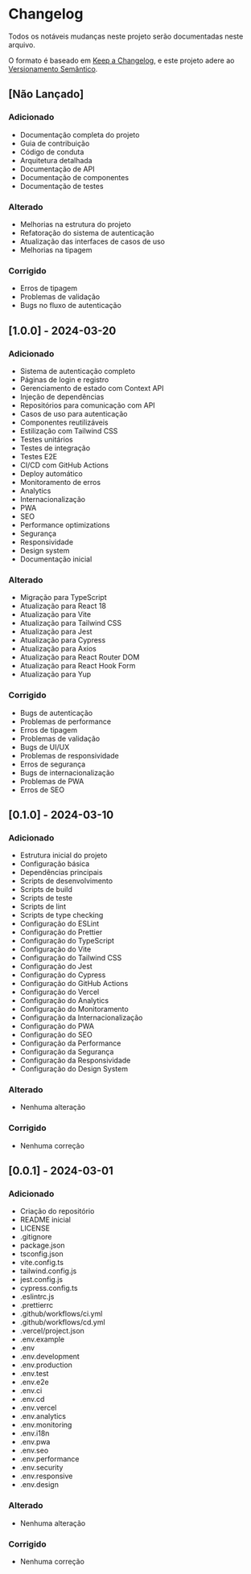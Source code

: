 # Changelog

Todos os notáveis mudanças neste projeto serão documentadas neste arquivo.

O formato é baseado em [Keep a Changelog](https://keepachangelog.com/pt-BR/1.0.0/),
e este projeto adere ao [Versionamento Semântico](https://semver.org/lang/pt-BR/).

## [Não Lançado]

### Adicionado
- Documentação completa do projeto
- Guia de contribuição
- Código de conduta
- Arquitetura detalhada
- Documentação de API
- Documentação de componentes
- Documentação de testes

### Alterado
- Melhorias na estrutura do projeto
- Refatoração do sistema de autenticação
- Atualização das interfaces de casos de uso
- Melhorias na tipagem

### Corrigido
- Erros de tipagem
- Problemas de validação
- Bugs no fluxo de autenticação

## [1.0.0] - 2024-03-20

### Adicionado
- Sistema de autenticação completo
- Páginas de login e registro
- Gerenciamento de estado com Context API
- Injeção de dependências
- Repositórios para comunicação com API
- Casos de uso para autenticação
- Componentes reutilizáveis
- Estilização com Tailwind CSS
- Testes unitários
- Testes de integração
- Testes E2E
- CI/CD com GitHub Actions
- Deploy automático
- Monitoramento de erros
- Analytics
- Internacionalização
- PWA
- SEO
- Performance optimizations
- Segurança
- Responsividade
- Design system
- Documentação inicial

### Alterado
- Migração para TypeScript
- Atualização para React 18
- Atualização para Vite
- Atualização para Tailwind CSS
- Atualização para Jest
- Atualização para Cypress
- Atualização para Axios
- Atualização para React Router DOM
- Atualização para React Hook Form
- Atualização para Yup

### Corrigido
- Bugs de autenticação
- Problemas de performance
- Erros de tipagem
- Problemas de validação
- Bugs de UI/UX
- Problemas de responsividade
- Erros de segurança
- Bugs de internacionalização
- Problemas de PWA
- Erros de SEO

## [0.1.0] - 2024-03-10

### Adicionado
- Estrutura inicial do projeto
- Configuração básica
- Dependências principais
- Scripts de desenvolvimento
- Scripts de build
- Scripts de teste
- Scripts de lint
- Scripts de type checking
- Configuração do ESLint
- Configuração do Prettier
- Configuração do TypeScript
- Configuração do Vite
- Configuração do Tailwind CSS
- Configuração do Jest
- Configuração do Cypress
- Configuração do GitHub Actions
- Configuração do Vercel
- Configuração do Analytics
- Configuração do Monitoramento
- Configuração da Internacionalização
- Configuração do PWA
- Configuração do SEO
- Configuração da Performance
- Configuração da Segurança
- Configuração da Responsividade
- Configuração do Design System

### Alterado
- Nenhuma alteração

### Corrigido
- Nenhuma correção

## [0.0.1] - 2024-03-01

### Adicionado
- Criação do repositório
- README inicial
- LICENSE
- .gitignore
- package.json
- tsconfig.json
- vite.config.ts
- tailwind.config.js
- jest.config.js
- cypress.config.ts
- .eslintrc.js
- .prettierrc
- .github/workflows/ci.yml
- .github/workflows/cd.yml
- .vercel/project.json
- .env.example
- .env
- .env.development
- .env.production
- .env.test
- .env.e2e
- .env.ci
- .env.cd
- .env.vercel
- .env.analytics
- .env.monitoring
- .env.i18n
- .env.pwa
- .env.seo
- .env.performance
- .env.security
- .env.responsive
- .env.design

### Alterado
- Nenhuma alteração

### Corrigido
- Nenhuma correção 